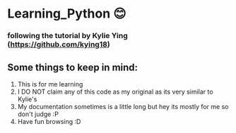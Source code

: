 # Learning_Python :blush:
### following the tutorial by Kylie Ying (https://github.com/kying18)

## Some things to keep in mind:
1. This is for me learning
2. I DO NOT claim any of this code as my original as its very similar to Kylie's
3. My documentation sometimes is a little long but hey its mostly for me so don't judge :P
4. Have fun browsing :D
